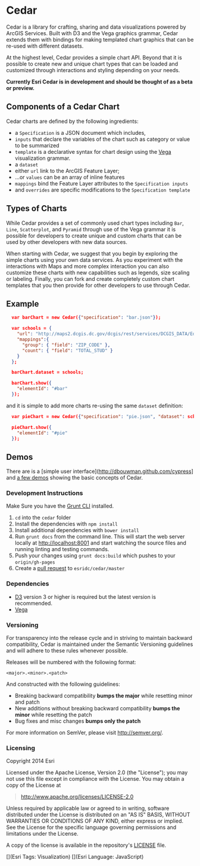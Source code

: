 # Cedar

Cedar is a library for crafting, sharing and data visualizations powered by ArcGIS Services. Built with D3 and the Vega graphics grammar, Cedar extends them with bindings for making templated chart graphics that can be re-used with different datasets. 

At the highest level, Cedar provides a simple chart API. Beyond that it is possible to create new and unique chart types that can be loaded and customized through interactions and styling depending on your needs.

**Currently Esri Cedar is in development and should be thought of as a beta or preview.**

## Components of a Cedar Chart

Cedar charts are defined by the following ingredients:

- a `Specification` is a JSON document which includes,
 - `inputs` that declare the variables of the chart such as category or value to be summarized
 - `template` is a declarative syntax for chart design using the [Vega](http://trifacta.github.io/vega/) visualization grammar. 
- a `dataset` 
 - either `url` link to the ArcGIS Feature Layer; 
 - ...or `values` can be an array of inline features
 - `mappings` bind the Feature Layer attributes to the `Specification inputs`
- and `overrides` are specific modifications to the `Specification template`

## Types of Charts

While Cedar provides a set of commonly used chart types including `Bar`, `Line`, `Scatterplot`, and `Pyramid` through use of the Vega grammar it is possible for developers to create unique and custom charts that can be used by other developers with new data sources. 

When starting with Cedar, we suggest that you begin by exploring the simple charts using your own data services. As you experiment with the interactions with Maps and more complex interaction you can also customize these charts with new capabilities such as legends, size scaling or labeling. Finally, you can fork and create completely custom chart templates that you then provide for other developers to use through Cedar.

## Example

```json
  var barChart = new Cedar({"specification": "bar.json"});

  var schools = {
    "url": "http://maps2.dcgis.dc.gov/dcgis/rest/services/DCGIS_DATA/Education_WebMercator/MapServer/5",
    "mappings":{
      "group": { "field": "ZIP_CODE" },
      "count": { "field": "TOTAL_STUD" }
    }
  };

  barChart.dataset = schools;

  barChart.show({
    "elementId": "#bar"
  });
```

and it is simple to add more charts re-using the same `dataset` definition: 


```json
  var pieChart = new Cedar({"specification": "pie.json", "dataset": schools});

  pieChart.show({
    "elementId": "#pie"
  });
```


## Demos

There are is a [simple user interface](http://dbouwman.github.com/cypress] and [a few demos](http://esridc.github.io/cedar/) showing the basic concepts of Cedar.

### Development Instructions

Make Sure you have the [Grunt CLI](http://gruntjs.com/getting-started) installed.

1. `cd` into the `cedar` folder
1. Install the dependencies with `npm install`
1. Install additional dependencies with `bower install`
1. Run `grunt docs` from the command line. This will start the web server locally at [http://localhost:8001](http://localhost:8001) and start watching the source files and running linting and testing commands.
1. Push your changes using `grunt docs:build` which pushes to your `origin/gh-pages`
1. Create a [pull request](https://help.github.com/articles/creating-a-pull-request) to `esridc/cedar/master`

### Dependencies

* [D3](http://d3js.org/) version 3 or higher is required but the latest version is recommended.
* [Vega](http://trifacta.github.io/vega/)

### Versioning
 
For transparency into the release cycle and in striving to maintain backward compatibility, Cedar is maintained under the Semantic Versioning guidelines and will adhere to these rules whenever possible.

Releases will be numbered with the following format:

`<major>.<minor>.<patch>`

And constructed with the following guidelines:

* Breaking backward compatibility **bumps the major** while resetting minor and patch
* New additions without breaking backward compatibility **bumps the minor** while resetting the patch
* Bug fixes and misc changes **bumps only the patch**

For more information on SemVer, please visit <http://semver.org/>.


### Licensing
Copyright 2014 Esri

Licensed under the Apache License, Version 2.0 (the "License");
you may not use this file except in compliance with the License.
You may obtain a copy of the License at

> http://www.apache.org/licenses/LICENSE-2.0

Unless required by applicable law or agreed to in writing, software
distributed under the License is distributed on an "AS IS" BASIS,
WITHOUT WARRANTIES OR CONDITIONS OF ANY KIND, either express or implied.
See the License for the specific language governing permissions and
limitations under the License.

A copy of the license is available in the repository's [LICENSE](./LICENSE) file.

[](Esri Tags: Visualization)
[](Esri Language: JavaScript)
